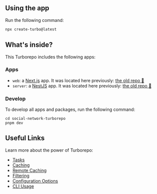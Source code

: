 ## Using the app

Run the following command:

```sh
npx create-turbo@latest
```

## What's inside?

This Turborepo includes the following apps:

### Apps

- `web`: a [Next.js](https://nextjs.org/) app. It was located here previously: [the old repo 🚧](https://github.com/vvvvvvvector/social-network-client)
- `server`: a [NestJS](https://nestjs.com/) app. It was located here previously: [the old repo 🚧](https://github.com/vvvvvvvector/social-network-server)

### Develop

To develop all apps and packages, run the following command:

```
cd social-network-turborepo
pnpm dev
```

## Useful Links

Learn more about the power of Turborepo:

- [Tasks](https://turbo.build/repo/docs/core-concepts/monorepos/running-tasks)
- [Caching](https://turbo.build/repo/docs/core-concepts/caching)
- [Remote Caching](https://turbo.build/repo/docs/core-concepts/remote-caching)
- [Filtering](https://turbo.build/repo/docs/core-concepts/monorepos/filtering)
- [Configuration Options](https://turbo.build/repo/docs/reference/configuration)
- [CLI Usage](https://turbo.build/repo/docs/reference/command-line-reference)
